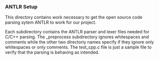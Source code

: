 ### ANTLR Setup
This directory contains work necessary to get the open source code parsing sytem ANTLR to work for our project.

Each subdirectory contains the ANTLR parser and lexer files needed for C/C++ parsing.  The \_preprocess subdirectory ignores whitespaces and comments while the other two directoriy names specify if they ignore only whitespaces or only comments.  The test_cpp.c file is just a sample file to verify that the parsing is behaving as intended.

